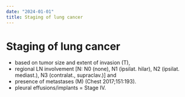 ```yaml
---
date: "2024-01-01"
title: Staging of lung cancer
---
```


# Staging of lung cancer

* based on tumor size and extent of invasion (T),
* regional LN involvement [N: N0 (none), N1 (ipsilat. hilar), N2 (ipsilat. mediast.), N3 (contralat., supraclav.)] and
* presence of metastases (M) (Chest 2017;151:193).
* pleural effusions/implants = Stage IV.
